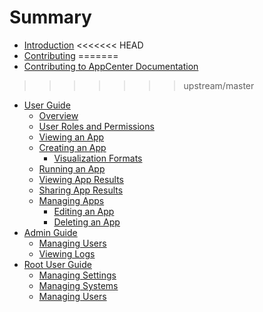 # Summary
* [Introduction](README.md)
<<<<<<< HEAD
* [Contributing](contributing/contributing-documentation.md)
=======
* [Contributing to AppCenter Documentation](contributing/contributing-documentation.md)
>>>>>>> upstream/master
* [User Guide](user-guide/index.md)
    * [Overview](user-guide/overview.md)
    * [User Roles and Permissions](user-guide/app-permission-user-role.md)
    * [Viewing an App](user-guide/viewing-app.md)
    * [Creating an App](user-guide/creating-app.md)
        * [Visualization Formats](user-guide/app-results-configuration-formats.md)
    * [Running an App](user-guide/running-app.md)
    * [Viewing App Results](user-guide/viewing-results.md)
    * [Sharing App Results](user-guide/sharing-results.md)
    * [Managing Apps](user-guide/managing-apps.md)
        * [Editing an App](user-guide/editing-app.md)
        * [Deleting an App](user-guide/deleting-app.md)
* [Admin Guide](admin-guide/index.md)
    * [Managing Users](admin-guide/managing-users.md)
    * [Viewing Logs](admin-guide/viewing-logs.md)
* [Root User Guide](root-user-guide/index.md)
    * [Managing Settings](root-user-guide/managing-settings.md)
    * [Managing Systems](root-user-guide/managing-systems.md)
    * [Managing Users](admin-guide/managing-users.md)
